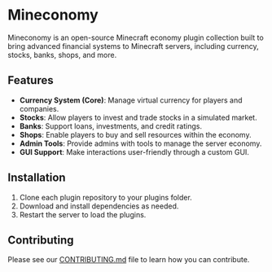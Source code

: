 # Mineconomy

Mineconomy is an open-source Minecraft economy plugin collection built to bring advanced financial systems to Minecraft servers, including currency, stocks, banks, shops, and more.

## Features
- **Currency System (Core)**: Manage virtual currency for players and companies.
- **Stocks**: Allow players to invest and trade stocks in a simulated market.
- **Banks**: Support loans, investments, and credit ratings.
- **Shops**: Enable players to buy and sell resources within the economy.
- **Admin Tools**: Provide admins with tools to manage the server economy.
- **GUI Support**: Make interactions user-friendly through a custom GUI.

## Installation
1. Clone each plugin repository to your plugins folder.
2. Download and install dependencies as needed.
3. Restart the server to load the plugins.

## Contributing
Please see our [CONTRIBUTING.md](CONTRIBUTING.md) file to learn how you can contribute.

